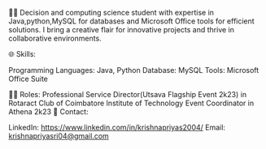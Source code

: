 👩‍💻 Decision and computing science student with expertise in Java,python,MySQL for databases and Microsoft Office tools for efficient solutions. I bring a creative flair for innovative projects and thrive in collaborative environments.

🌐 Skills:

Programming Languages: Java, Python
Database: MySQL
Tools: Microsoft Office Suite

👩‍💻 Roles:
Professional Service Director(Utsava Flagship Event 2k23) in Rotaract Club of Coimbatore Institute of Technology
Event Coordinator in Athena 2k23
📧 Contact:

LinkedIn: https://www.linkedin.com/in/krishnapriyas2004/
Email: krishnapriyasri04@gmail.com
